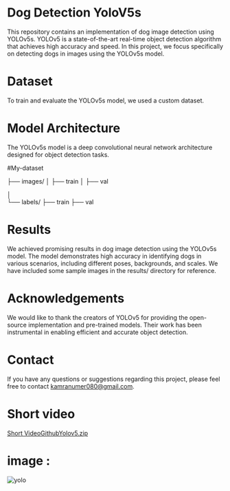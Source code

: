 # Dog Detection YoloV5s



This repository contains an implementation of dog image detection using YOLOv5s. YOLOv5 is a state-of-the-art real-time object detection algorithm that achieves high accuracy and speed. In this project, we focus specifically on detecting dogs in images using the YOLOv5s model.

# Dataset
To train and evaluate the YOLOv5s model, we used a custom dataset.

# Model Architecture
The YOLOv5s model is a deep convolutional neural network architecture designed for object detection tasks.


#My-dataset


  ├── images/
  │   ├── train
  │   ├── val


  
  │   
  └── labels/
      ├── train
      ├── val
      
     
# Results
We achieved promising results in dog image detection using the YOLOv5s model. The model demonstrates high accuracy in identifying dogs in various scenarios, including different poses, backgrounds, and scales. We have included some sample images in the results/ directory for reference.


# Acknowledgements
We would like to thank the creators of YOLOv5 for providing the open-source implementation and pre-trained models. Their work has been instrumental in enabling efficient and accurate object detection.

# Contact
If you have any questions or suggestions regarding this project, please feel free to contact kamranumer080@gmail.com.

# Short video 
[Short VideoGithubYolov5.zip](https://github.com/KamranUmer/YoloV5s/files/12046048/Short.VideoGithubYolov5.zip)


# image :

![yolo](https://github.com/KamranUmer/YoloV5s/assets/86089489/59b36998-d35d-42e8-9dec-7c22593ce7cf)

